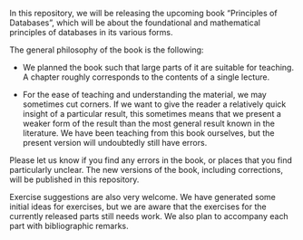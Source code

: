 In this repository, we will be releasing the upcoming book “Principles
of Databases”, which will be about the foundational and mathematical
principles of databases in its various forms. 

The general philosophy of the book is the following:

* We planned the book such that large parts of it are suitable for
teaching.  A chapter roughly corresponds to the contents of a single
lecture.

* For the ease of teaching and understanding the material, we may
sometimes cut corners. If we want to give the reader a relatively
quick insight of a particular result, this sometimes means that we
present a weaker form of the result than the most general result known
in the literature.  We have been teaching from this book ourselves,
but the present version will undoubtedly still have errors.

Please let us know if you find any errors in the book, or places that
you find particularly unclear. The new versions of the book, including
corrections, will be published in this repository.


Exercise suggestions are also very welcome. We have generated some
initial ideas for exercises, but we are aware that the exercises for
the currently released parts still needs work. We also plan to
accompany each part with bibliographic remarks.